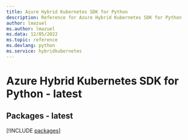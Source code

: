 ```yaml
---
title: Azure Hybrid Kubernetes SDK for Python
description: Reference for Azure Hybrid Kubernetes SDK for Python
author: lmazuel
ms.author: lmazuel
ms.data: 12/05/2022
ms.topic: reference
ms.devlang: python
ms.service: hybridkubernetes
---
```

# Azure Hybrid Kubernetes SDK for Python - latest
## Packages - latest
[!INCLUDE [packages](hybrid-kubernetes-index.md)]